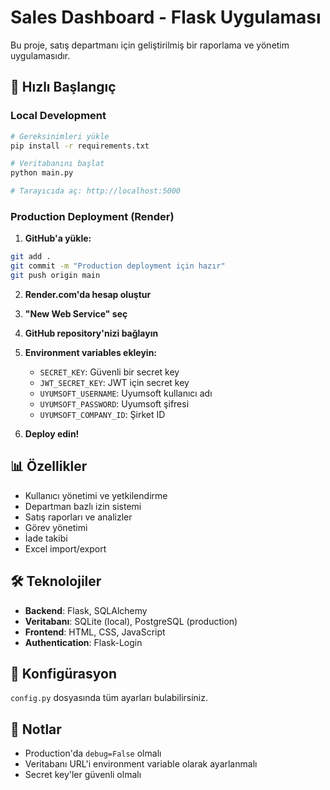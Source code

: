 # Sales Dashboard - Flask Uygulaması

Bu proje, satış departmanı için geliştirilmiş bir raporlama ve yönetim uygulamasıdır.

## 🚀 Hızlı Başlangıç

### Local Development
```bash
# Gereksinimleri yükle
pip install -r requirements.txt

# Veritabanını başlat
python main.py

# Tarayıcıda aç: http://localhost:5000
```

### Production Deployment (Render)

1. **GitHub'a yükle:**
```bash
git add .
git commit -m "Production deployment için hazır"
git push origin main
```

2. **Render.com'da hesap oluştur**

3. **"New Web Service" seç**

4. **GitHub repository'nizi bağlayın**

5. **Environment variables ekleyin:**
   - `SECRET_KEY`: Güvenli bir secret key
   - `JWT_SECRET_KEY`: JWT için secret key
   - `UYUMSOFT_USERNAME`: Uyumsoft kullanıcı adı
   - `UYUMSOFT_PASSWORD`: Uyumsoft şifresi
   - `UYUMSOFT_COMPANY_ID`: Şirket ID

6. **Deploy edin!**

## 📊 Özellikler

- Kullanıcı yönetimi ve yetkilendirme
- Departman bazlı izin sistemi
- Satış raporları ve analizler
- Görev yönetimi
- İade takibi
- Excel import/export

## 🛠️ Teknolojiler

- **Backend**: Flask, SQLAlchemy
- **Veritabanı**: SQLite (local), PostgreSQL (production)
- **Frontend**: HTML, CSS, JavaScript
- **Authentication**: Flask-Login

## 🔧 Konfigürasyon

`config.py` dosyasında tüm ayarları bulabilirsiniz.

## 📝 Notlar

- Production'da `debug=False` olmalı
- Veritabanı URL'i environment variable olarak ayarlanmalı
- Secret key'ler güvenli olmalı 